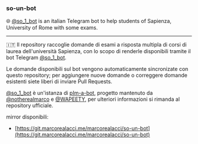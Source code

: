 ### so-un-bot

🌐 [@so_1_bot](https://t.me/so_1_bot) is an italian Telegram bot to help students of Sapienza, University of Rome with some exams.

---
🇮🇹 Il repository raccoglie domande di esami a risposta multipla di corsi di laurea dell'università Sapienza, con lo scopo di renderle disponibili tramite il bot Telegram [@so_1_bot](https://t.me/so_1_bot).

Le domande disponibili sul bot vengono automaticamente sincronizate con questo repository; per aggiungere nuove domande o correggere domande esistenti siete liberi di inviare Pull Requests.

[@so_1_bot](https://t.me/so_1_bot) è un'istanza di [pIm-a-bot](https://github.com/WAPEETY/pIm-a-bot), progetto mantenuto da [@notherealmarco](https://github.com/notherealmarco) e [@WAPEETY](https://github.com/WAPEETY), per ulteriori informazioni si rimanda al repository ufficiale.

mirror disponibili:
- [https://git.marcorealacci.me/marcorealacci/so-un-bot](https://git.marcorealacci.me/marcorealacci/so-un-bot)
